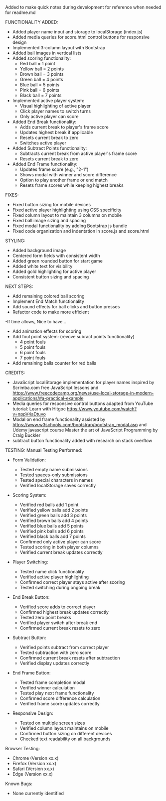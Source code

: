 Added to make quick notes during development for reference when needed for readme.md

FUNCTIONALITY ADDED:
- Added player name input and storage to localStorage (index.js)
- Added media queries for score.html control buttons for responsive design
- Implemented 3-column layout with Bootstrap
- Added ball images in vertical lists
- Added scoring functionality:
  - Red ball = 1 point
  - Yellow ball = 2 points
  - Brown ball = 3 points
  - Green ball = 4 points
  - Blue ball = 5 points
  - Pink ball = 6 points
  - Black ball = 7 points
- Implemented active player system:
  - Visual highlighting of active player
  - Click player names to switch turns
  - Only active player can score
- Added End Break functionality:
  - Adds current break to player's frame score
  - Updates highest break if applicable
  - Resets current break to zero
  - Switches active player
- Added Subtract Points functionality:
  - Subtracts current break from active player's frame score
  - Resets current break to zero
- Added End Frame functionality:
  - Updates frame score (e.g., "2-1")
  - Shows modal with winner and score difference
  - Option to play another frame or end match
  - Resets frame scores while keeping highest breaks

FIXES:
- Fixed button sizing for mobile devices
- Fixed active player highlighting using CSS specificity
- Fixed column layout to maintain 3 columns on mobile
- Fixed ball image sizing and spacing
- Fixed modal functionality by adding Bootstrap js bundle
- Fixed code organization and indentation in score.js and score.html

STYLING:
- Added background image
- Centered form fields with consistent width
- Added green rounded button for start game
- Added white text for visibility
- Added gold highlighting for active player
- Consistent button sizing and spacing

NEXT STEPS:
- Add remaining colored ball scoring
- Implement End Match functionality
- Add sound effects for ball clicks and button presses
- Refactor code to make more efficient

-If time allows, Nice to have...

- Add animation effects for scoring
- Add foul point system: (revove subract points functionality)
  - 4 point fouls
  - 5 point fouls
  - 6 point fouls
  - 7 point fouls
- Add remaining balls counter for red balls


CREDITS:
- JavaScript localStorage implementation for player names inspired by Scrimba.com free JavaScript lessons and https://www.freecodecamp.org/news/use-local-storage-in-modern-applications/#a-practical-example
- Media queries for responsive control buttons adapted from YouTube tutorial: Learn with Hitgoc https://www.youtube.com/watch?v=nppV4aDtuvo 
- Modal on end frame functionality assisted by https://www.w3schools.com/bootstrap/bootstrap_modal.asp and Udemy javascript course Master the art of JavaScript Programming by Craig Buckler
- subtract button functionality added with research on stack overflow


TESTING:
Manual Testing Performed:
- Form Validation:
  - Tested empty name submissions
  - Tested spaces-only submissions
  - Tested special characters in names
  - Verified localStorage saves correctly

- Scoring System:
  - Verified red balls add 1 point
  - Verified yellow balls add 2 points
  - Verified green balls add 3 points
  - Verified brown balls add 4 points
  - Verified blue balls add 5 points
  - Verified pink balls add 6 points
  - Verified black balls add 7 points
  - Confirmed only active player can score
  - Tested scoring in both player columns
  - Verified current break updates correctly

- Player Switching:
  - Tested name click functionality
  - Verified active player highlighting
  - Confirmed correct player stays active after scoring
  - Tested switching during ongoing break

- End Break Button:
  - Verified score adds to correct player
  - Confirmed highest break updates correctly
  - Tested zero point breaks
  - Verified player switch after break end
  - Confirmed current break resets to zero

- Subtract Button:
  - Verified points subtract from correct player
  - Tested subtraction with zero score
  - Confirmed current break resets after subtraction
  - Verified display updates correctly

- End Frame Button:
  - Tested frame completion modal
  - Verified winner calculation
  - Tested play next frame functionality
  - Confirmed score difference calculation
  - Verified frame score updates correctly

- Responsive Design:
  - Tested on multiple screen sizes
  - Verified column layout maintains on mobile
  - Confirmed button sizing on different devices
  - Checked text readability on all backgrounds

Browser Testing:
- Chrome (Version xx.x)
- Firefox (Version xx.x)
- Safari (Version xx.x)
- Edge (Version xx.x)

Known Bugs:
- None currently identified








